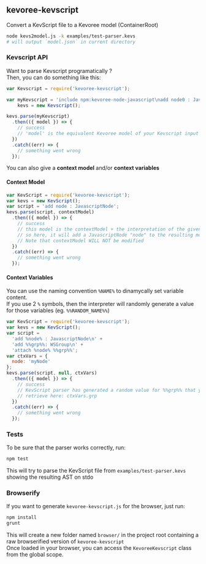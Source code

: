 ## kevoree-kevscript

Convert a KevScript file to a Kevoree model (ContainerRoot)

```sh
node kevs2model.js -k examples/test-parser.kevs
# will output `model.json` in current directory
```

### Kevscript API
Want to parse Kevscript programatically ?  
Then, you can do something like this:
```js
var Kevscript = require('kevoree-kevscript');

var myKevscript = 'include npm:kevoree-node-javascript\nadd node0 : JavascriptNode',
    kevs = new Kevscript();

kevs.parse(myKevscript)
  .then(({ model }) => {
    // success
    // 'model' is the equivalent Kevoree model of your Kevscript input
  })
  .catch((err) => {
    // something went wrong
  });
```

You can also give a **context model** and/or **context variables**

#### Context Model
```js
var KevScript = require('kevoree-kevscript');
var kevs = new KevScript();
var script = 'add node : JavascriptNode';
kevs.parse(script, contextModel)
  .then(({ model }) => {
    // success
    // this model is the contextModel + the interpretation of the given KevScript
    // so here, it will add a JavascriptNode "node" to the resulting model
    // Note that contextModel WILL NOT be modified
  })
  .catch((err) => {
    // something went wrong
  });
```

#### Context Variables
You can use the naming convention `%NAME%` to dinamycally set variable content.  
If you use 2 `%` symbols, then the interpreter will randomly generate a value for those variables (eg. `%%RANDOM_NAME%%`)

```js
var KevScript = require('kevoree-kevscript');
var kevs = new KevScript();
var script =
  'add %node% : JavascriptNode\n' +
  'add %%grp%%: WSGroup\n' +
  'attach %node% %%grp%%';
var ctxVars = {
  node: 'myNode'
};
kevs.parse(script, null, ctxVars)
  .then(({ model }) => {
    // success
    // KevScript parser has generated a random value for %%grp%% that you can
    // retrieve here: ctxVars.grp
  })
  .catch((err) => {
    // something went wrong
  });
```

### Tests
To be sure that the parser works correctly, run:
```sh
npm test
```
This will try to parse the KevScript file from ```examples/test-parser.kevs``` showing the resulting AST on stdo

### Browserify
If you want to generate ```kevoree-kevscript.js``` for the browser, just run:
```sh
npm install
grunt
```
This will create a new folder named ```browser/``` in the project root containing a raw browserified version of
```kevoree-kevscript```  
Once loaded in your browser, you can access the `KevoreeKevscript` class from the global scope.

